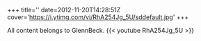 +++
title=''
date=2012-11-20T14:28:51Z
cover='https://i.ytimg.com/vi/RhA254Jg_5U/sddefault.jpg'
+++

All content belongs to GlennBeck.
{{< youtube RhA254Jg_5U >}}
